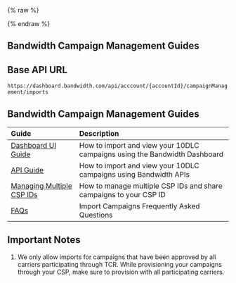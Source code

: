 {% raw %}
<section class="campaignManagementImportGuides">
{% endraw %}

# Bandwidth Campaign Management Guides

## Base API URL
`https://dashboard.bandwidth.com/api/acccount/{accountId}/campaignManagement/imports`

## Bandwidth Campaign Management Guides

| Guide                                                                                  | Description                                                                        |
|:---------------------------------------------------------------------------------------|:-----------------------------------------------------------------------------------|
| [Dashboard UI Guide](guides/bandwidth10dlcCampaignImportUiGuide.md)                | How to import and view your 10DLC campaigns using the Bandwidth Dashboard   |               
| [API Guide](guides/bandwidth10dlcCampaignImportApiGuide.md)              | How to import and view your 10DLC campaigns using Bandwidth APIs            |                             
| [Managing Multiple CSP IDs](guides/bandwidth10dlcCampaignImportManagingMultipleCspIdsGuide.md)              | How to manage multiple CSP IDs and share campaigns to your CSP ID    |                             
| [FAQs](guides/campaignFaqs.md)                                         | Import Campaigns Frequently Asked Questions                                 |                             

## Important Notes
1. We only allow imports for campaigns that have been approved by all carriers participating through TCR. 
While provisioning your campaigns through your CSP, make sure to provision with all participating carriers. 

